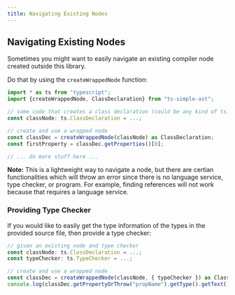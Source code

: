 ```yaml
---
title: Navigating Existing Nodes
---
```


## Navigating Existing Nodes

Sometimes you might want to easily navigate an existing compiler node created outside this library.

Do that by using the `createWrappedNode` function:

```ts
import * as ts from "typescript";
import {createWrappedNode, ClassDeclaration} from "ts-simple-ast";

// some code that creates a class declaration (could be any kind of ts.Node)
const classNode: ts.ClassDeclaration = ...; 

// create and use a wrapped node
const classDec = createWrappedNode(classNode) as ClassDeclaration;
const firstProperty = classDec.getProperties()[0];

// ... do more stuff here ...
```

**Note:** This is a lightweight way to navigate a node, but there are certian functionalities which will throw an error since there is no
language service, type checker, or program. For example, finding references will not work because that requires a language service.

### Providing Type Checker

If you would like to easily get the type information of the types in the provided source file, then provide a type checker:

```ts
// given an existing node and type checker
const classNode: ts.ClassDeclaration = ...;
const typeChecker: ts.TypeChecker = ...;

// create and use a wrapped node
const classDec = createWrappedNode(classNode, { typeChecker }) as ClassDeclaration;
console.log(classDec.getPropertyOrThrow("propName").getType().getText()); // ok, because a type checker was provided
```
